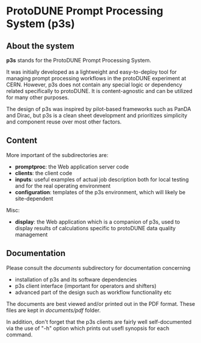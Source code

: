 # ProtoDUNE Prompt Processing System (p3s)
## About the system
**p3s** stands for the ProtoDUNE Prompt Processing System.

It was initially developed as a lightweight and easy-to-deploy tool for
managing prompt processing workflows in the protoDUNE experiment at CERN.
However, p3s does not contain any special logic or dependency related specifically
to protoDUNE. It is content-agnostic and can be utilized for
many other purposes.

The design of p3s was inspired by pilot-based frameworks such as PanDA and
Dirac, but p3s is a clean sheet development and prioritizes simplicity
and component reuse over most other factors.

## Content
More important of the subdirectories are:
- **promptproc**: the Web application server code
- **clients**: the client code
- **inputs**:  useful examples of actual job description both for local testing and for the real operating environment
- **configuration**: templates of the p3s environment, which will likely be site-dependent

Misc:
- **display**: the Web application which is a companion of p3s, used to display results
of calculations specific to protoDUNE data quality management


## Documentation
Please consult the *documents* subdirectory for documentation concerning
- installation of p3s and its software dependencies
- p3s client interface (important for operators and shifters)
- advanced part of the design such as workflow functionality etc

The documents are best viewed and/or printed out in the PDF format. These
files are kept in *documents/pdf* folder.

In addition, don't forget that the p3s clients are fairly well self-documented via
the use of "-h" option which prints out usefl synopsis for each command.
